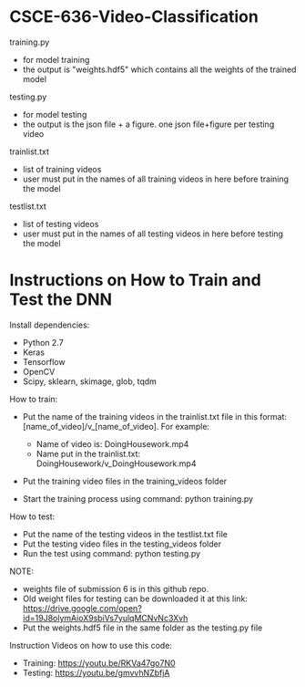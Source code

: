 # CSCE-636-Video-Classification

training.py
- for model training
- the output is "weights.hdf5" which contains all the weights of the trained model

testing.py
- for model testing
- the output is the json file + a figure. one json file+figure per testing video

trainlist.txt
- list of training videos
- user must put in the names of all training videos in here before training the model

testlist.txt
- list of testing videos
- user must put in the names of all testing videos in here before testing the model


# Instructions on How to Train and Test the DNN

Install dependencies:
- Python 2.7
- Keras
- Tensorflow
- OpenCV
- Scipy, sklearn, skimage, glob, tqdm

How to train:
- Put the name of the training videos in the trainlist.txt file in this format: 
  [name_of_video]/v_[name_of_video]. For example:
  - Name of video is: DoingHousework.mp4
  - Name put in the trainlist.txt: DoingHousework/v_DoingHousework.mp4 

- Put the training video files in the training_videos folder
- Start the training process using command: python training.py

How to test:
- Put the name of the testing videos in the testlist.txt file
- Put the testing video files in the testing_videos folder
- Run the test using command: python testing.py

NOTE:
- weights file of submission 6 is in this github repo. 
- Old weight files for testing can be downloaded it at this link:
  https://drive.google.com/open?id=19J8olymAioX9sbiVs7yulqMCNvNc3Xvh
- Put the weights.hdf5 file in the same folder as the testing.py file

Instruction Videos on how to use this code:
- Training: https://youtu.be/RKVa47go7N0
- Testing: https://youtu.be/gmvvhNZbfjA
